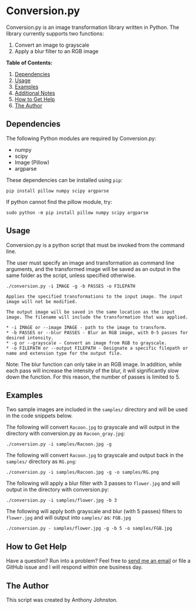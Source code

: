 # Conversion.py

Conversion.py is an image transformation library written in Python. The library currently supports two functions:

1. Convert an image to grayscale
2. Apply a blur filter to an RGB image

**Table of Contents:**

1. [Dependencies](#dependencies)
2. [Usage](#usage)
3. [Examples](#examples)
4. [Additional Notes](#notes)
5. [How to Get Help](#how-to-get-help)
6. [The Author](#author)

## Dependencies

The following Python modules are required by Conversion.py:

* numpy
* scipy
* Image (Pillow)
* argparse

These dependencies can be installed using `pip`:

```
pip install pillow numpy scipy argparse
```

If python cannot find the pillow module, try:

```
sudo python -m pip install pillow numpy scipy argparse
```

## Usage

Conversion.py is a python script that must be invoked from the command line.

The user must specify an image and transformation as command line arguments, and the transformed image will be saved as an output in the same folder as the script, unless specified otherwise.

```
./conversion.py -i IMAGE -g -b PASSES -o FILEPATH

Applies the specified transformations to the input image. The input image will not be modified.

The output image will be saved in the same location as the input image. The filename will include the transformation that was applied.

* -i IMAGE or --image IMAGE - path to the image to transform.
* -b PASSES or --blur PASSES - Blur an RGB image, with 0-5 passes for desired intensity.
* -g or --grayscale - Convert an image from RGB to grayscale.
* -o FILEPATH or --output FILEPATH - Designate a specific filepath or name and extension type for the output file.
```

Note: The blur function can only take in an RGB image. In addition, while each pass will increase the intensity of the blur, it will significantly slow down the function. For this reason, the number of passes is limited to 5. 

## Examples

Two sample images are included in the `samples/` directory and will be used in the code snippets below.

The following will convert `Racoon.jpg` to grayscale and will output in the directory with conversion.py as `Racoon_gray.jpg`:

```
./conversion.py -i samples/Racoon.jpg -g
```

The following will convert `Racoon.jpg` to grayscale and output back in the `samples/` directory as `RG.png`:

```
./conversion.py -i samples/Racoon.jpg -g -o samples/RG.png
```

The following will apply a blur filter with 3 passes to `flower.jpg` and will output in the directory with conversion.py:

```
./conversion.py -i samples/flower.jpg -b 3
```

The following will apply both grayscale and blur (with 5 passes) filters to `flower.jpg` and will output into `samples/` as: `FGB.jpg`

```
./conversion.py - samples/flower.jpg -g -b 5 -o samples/FGB.jpg
```

## How to Get Help

Have a question? Run into a problem? Feel free to [send me an email](anthondj@usc.edu) or file a GitHub issue and I will respond within one business day.

## The Author

This script was created by Anthony Johnston.
